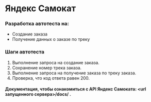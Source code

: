 ﻿# Яндекс Самокат

### Разработка автотеста на:
- Создание заказа
- Получение данных о заказе по треку 

### Шаги автотеста

1. Выполнение запроса на создание заказа.
2. Сохранение номер трека заказа.
3. Выполнение запроса на получение заказа по треку заказа.
4. Проверка, что код ответа равен 200.

#### Документация, чтобы ознакомиться с API Яндекс Самоката: <url запущенного сервера>/docs/ . 



